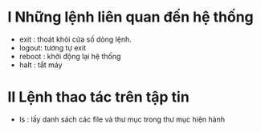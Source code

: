 # I Những lệnh liên quan đến hệ thống
- exit : thoát khỏi cửa số dòng lệnh.
- logout: tương tự exit
- reboot : khởi động lại hệ thống
- halt : tắt máy
# II Lệnh thao tác trên tập tin
- ls : lấy danh sách các file và thư mục trong thư mục hiện hành




 







